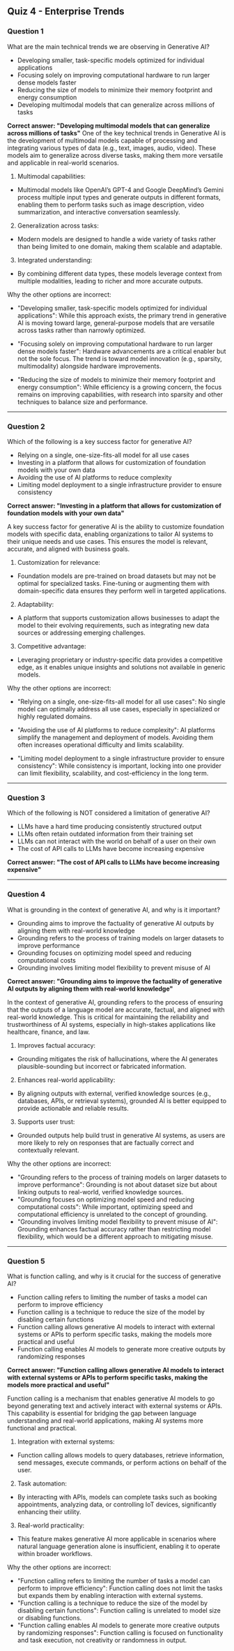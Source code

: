 ## Quiz 4 - Enterprise Trends


### Question 1
What are the main technical trends we are observing in Generative AI?
- Developing smaller, task-specific models optimized for individual applications
- Focusing solely on improving computational hardware to run larger dense models faster
- Reducing the size of models to minimize their memory footprint and energy consumption
- Developing multimodal models that can generalize across millions of tasks

**Correct answer: "Developing multimodal models that can generalize across millions of tasks"**
One of the key technical trends in Generative AI is the development of multimodal models capable of processing and integrating various types of data (e.g., text, images, audio, video). These models aim to generalize across diverse tasks, making them more versatile and applicable in real-world scenarios.

1. Multimodal capabilities:

- Multimodal models like OpenAI’s GPT-4 and Google DeepMind’s Gemini process multiple input types and generate outputs in different formats, enabling them to perform tasks such as image description, video summarization, and interactive conversation seamlessly.

2. Generalization across tasks:
- Modern models are designed to handle a wide variety of tasks rather than being limited to one domain, making them scalable and adaptable.

3. Integrated understanding:
- By combining different data types, these models leverage context from multiple modalities, leading to richer and more accurate outputs.

Why the other options are incorrect:
- "Developing smaller, task-specific models optimized for individual applications": While this approach exists, the primary trend in generative AI is moving toward large, general-purpose models that are versatile across tasks rather than narrowly optimized.

- "Focusing solely on improving computational hardware to run larger dense models faster": Hardware advancements are a critical enabler but not the sole focus. The trend is toward model innovation (e.g., sparsity, multimodality) alongside hardware improvements.

- "Reducing the size of models to minimize their memory footprint and energy consumption": While efficiency is a growing concern, the focus remains on improving capabilities, with research into sparsity and other techniques to balance size and performance.
___
### Question 2
Which of the following is a key success factor for generative AI?
- Relying on a single, one-size-fits-all model for all use cases
- Investing in a platform that allows for customization of foundation models with your own data
- Avoiding the use of AI platforms to reduce complexity
- Limiting model deployment to a single infrastructure provider to ensure consistency

**Correct answer: "Investing in a platform that allows for customization of foundation models with your own data"**

A key success factor for generative AI is the ability to customize foundation models with specific data, enabling organizations to tailor AI systems to their unique needs and use cases. This ensures the model is relevant, accurate, and aligned with business goals.

1. Customization for relevance:
- Foundation models are pre-trained on broad datasets but may not be optimal for specialized tasks. Fine-tuning or augmenting them with domain-specific data ensures they perform well in targeted applications.

2. Adaptability:
- A platform that supports customization allows businesses to adapt the model to their evolving requirements, such as integrating new data sources or addressing emerging challenges.

3. Competitive advantage:
- Leveraging proprietary or industry-specific data provides a competitive edge, as it enables unique insights and solutions not available in generic models.

Why the other options are incorrect:
- "Relying on a single, one-size-fits-all model for all use cases": No single model can optimally address all use cases, especially in specialized or highly regulated domains.

- "Avoiding the use of AI platforms to reduce complexity": AI platforms simplify the management and deployment of models. Avoiding them often increases operational difficulty and limits scalability.

- "Limiting model deployment to a single infrastructure provider to ensure consistency": While consistency is important, locking into one provider can limit flexibility, scalability, and cost-efficiency in the long term.

___
### Question 3
Which of the following is NOT considered a limitation of generative AI?
- LLMs have a hard time producing consistently structured output
- LLMs often retain outdated information from their training set
- LLMs can not interact with the world on behalf of a user on their own
- The cost of API calls to LLMs have become increasing expensive

**Correct answer: "The cost of API calls to LLMs have become increasing expensive"**


___
### Question 4
What is grounding in the context of generative AI, and why is it important?
- Grounding aims to improve the factuality of generative AI outputs by aligning them with real-world knowledge
- Grounding refers to the process of training models on larger datasets to improve performance
- Grounding focuses on optimizing model speed and reducing computational costs
- Grounding involves limiting model flexibility to prevent misuse of AI

**Correct answer: "Grounding aims to improve the factuality of generative AI outputs by aligning them with real-world knowledge"**

In the context of generative AI, grounding refers to the process of ensuring that the outputs of a language model are accurate, factual, and aligned with real-world knowledge. This is critical for maintaining the reliability and trustworthiness of AI systems, especially in high-stakes applications like healthcare, finance, and law.

1. Improves factual accuracy:
- Grounding mitigates the risk of hallucinations, where the AI generates plausible-sounding but incorrect or fabricated information.

2. Enhances real-world applicability:
- By aligning outputs with external, verified knowledge sources (e.g., databases, APIs, or retrieval systems), grounded AI is better equipped to provide actionable and reliable results.

3. Supports user trust:
- Grounded outputs help build trust in generative AI systems, as users are more likely to rely on responses that are factually correct and contextually relevant.

Why the other options are incorrect:
- "Grounding refers to the process of training models on larger datasets to improve performance": Grounding is not about dataset size but about linking outputs to real-world, verified knowledge sources.
- "Grounding focuses on optimizing model speed and reducing computational costs": While important, optimizing speed and computational efficiency is unrelated to the concept of grounding.
- "Grounding involves limiting model flexibility to prevent misuse of AI": Grounding enhances factual accuracy rather than restricting model flexibility, which would be a different approach to mitigating misuse.

___
### Question 5
What is function calling, and why is it crucial for the success of generative AI?
- Function calling refers to limiting the number of tasks a model can perform to improve efficiency
- Function calling is a technique to reduce the size of the model by disabling certain functions
- Function calling allows generative AI models to interact with external systems or APIs to perform specific tasks, making the models more practical and useful
- Function calling enables AI models to generate more creative outputs by randomizing responses

**Correct answer: "Function calling allows generative AI models to interact with external systems or APIs to perform specific tasks, making the models more practical and useful"**

Function calling is a mechanism that enables generative AI models to go beyond generating text and actively interact with external systems or APIs. This capability is essential for bridging the gap between language understanding and real-world applications, making AI systems more functional and practical.

1. Integration with external systems:
- Function calling allows models to query databases, retrieve information, send messages, execute commands, or perform actions on behalf of the user.

2. Task automation:
- By interacting with APIs, models can complete tasks such as booking appointments, analyzing data, or controlling IoT devices, significantly enhancing their utility.

3. Real-world practicality:
- This feature makes generative AI more applicable in scenarios where natural language generation alone is insufficient, enabling it to operate within broader workflows.

Why the other options are incorrect:
- "Function calling refers to limiting the number of tasks a model can perform to improve efficiency": Function calling does not limit the tasks but expands them by enabling interaction with external systems.
- "Function calling is a technique to reduce the size of the model by disabling certain functions": Function calling is unrelated to model size or disabling functions.
- "Function calling enables AI models to generate more creative outputs by randomizing responses": Function calling is focused on functionality and task execution, not creativity or randomness in output.
